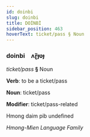 ```yaml
---
id: doinbi
slug: doinbi
title: DOİNBİ
sidebar_position: 463
hoverText: ticket/pass § Noun
---
```


### doinbi&emsp;<span kind="abugida">ʌɽ̃ɟʋɟ</span>

*ticket/pass* **§** Noun

**Verb**: to be a ticket/pass

**Noun**: ticket/pass

**Modifier**: ticket/pass-related

Hmong daim pib undefined

*Hmong-Mien Language Family*